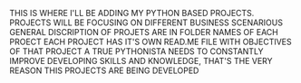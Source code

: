 THIS IS WHERE I'LL BE ADDING MY PYTHON BASED PROJECTS. 
PROJECTS WILL BE FOCUSING ON DIFFERENT BUSINESS SCENARIOUS
GENERAL DISCRIPTION OF PROJETS ARE IN FOLDER NAMES OF EACH PROECT
EACH PROJECT HAS IT'S OWN READ.ME FILE WITH OBJECTIVES OF THAT PROJECT
A TRUE PYTHONISTA NEEDS TO CONSTANTLY IMPROVE DEVELOPING SKILLS AND KNOWLEDGE, THAT'S THE VERY REASON THIS PROJECTS ARE BEING DEVELOPED
